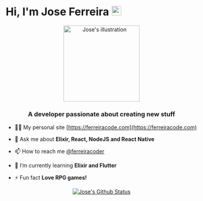 <h1>Hi, I'm Jose Ferreira <img src="https://media.giphy.com/media/hvRJCLFzcasrR4ia7z/giphy.gif" width="25px"></h1>

<div align="center">

<img src="https://i.ibb.co/9Hk87D2/Ilustra.png" alt="Jose's illustration" width="200px">

</div>

<h3 align="center">A developer passionate about creating new stuff</h3>


- 👨‍💻 My personal site [https://ferreiracode.com](https://ferreiracode.com)

- 💬 Ask me about **Elixir, React, NodeJS and React Native**

- 📫 How to reach me [@ferreiracoder](https://twitter.com/ferreiracoder)

- 🌱 I’m currently learning **Elixir and Flutter**

- ⚡ Fun fact **Love RPG games!**

<div align="center">

[![Jose's Github Status](https://github-readme-stats.vercel.app/api?username=codeferreira&count_private=true&show_icons=true&theme=dracula)](https://github.com/anuraghazra/github-readme-stats)

</div>
